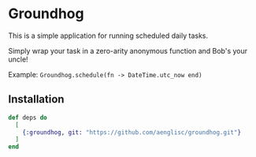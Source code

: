 # Groundhog

This is a simple application for running scheduled daily tasks.

Simply wrap your task in a zero-arity anonymous function and Bob's your uncle!

Example:
```Groundhog.schedule(fn -> DateTime.utc_now end)```

## Installation

```elixir
def deps do
  [
    {:groundhog, git: "https://github.com/aenglisc/groundhog.git"}
  ]
end
```

